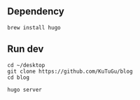 ## Dependency

```
brew install hugo
```

## Run dev

```
cd ~/desktop
git clone https://github.com/KuTuGu/blog
cd blog

hugo server
```
